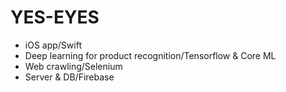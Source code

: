 # YES-EYES

- iOS app/Swift
- Deep learning for product recognition/Tensorflow & Core ML
- Web crawling/Selenium
- Server & DB/Firebase
